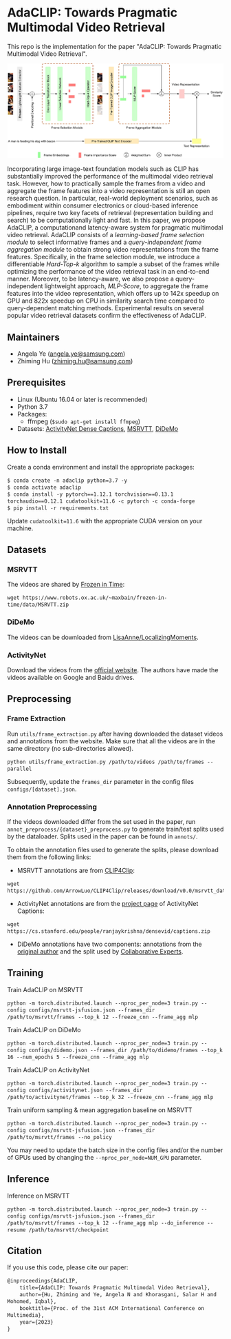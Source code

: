# AdaCLIP: Towards Pragmatic Multimodal Video Retrieval

This repo is the implementation for the paper "AdaCLIP: Towards Pragmatic Multimodal Video Retrieval".

![arch](images/adaclip_design.jpg)

Incorporating large image-text foundation models such as CLIP has
substantially improved the performance of the multimodal video
retrieval task. However, how to practically sample the frames from
a video and aggregate the frame features into a video representation
is still an open research question. In particular, real-world
deployment scenarios, such as embodiment within consumer electronics
or cloud-based inference pipelines, require two key facets of
retrieval (representation building and search) to be computationally
light and fast. In this paper, we propose AdaCLIP, a computationand
latency-aware system for pragmatic multimodal video retrieval.
AdaCLIP consists of a *learning-based frame selection module* to select
informative frames and a *query-independent frame aggregation
module* to obtain strong video representations from the frame features.
Specifically, in the frame selection module, we introduce a
differentiable *Hard-Top-k* algorithm to sample a subset of the frames
while optimizing the performance of the video retrieval task in an
end-to-end manner. Moreover, to be latency-aware, we also propose
a query-independent lightweight approach, *MLP-Score*, to aggregate
the frame features into the video representation, which offers
up to 142x speedup on GPU and 822x speedup on CPU in similarity
search time compared to query-dependent matching methods.
Experimental results on several popular video retrieval datasets
confirm the effectiveness of AdaCLIP.

## Maintainers
- Angela Ye (angela.ye@samsung.com)
- Zhiming Hu (zhiming.hu@samsung.com)

## Prerequisites

- Linux (Ubuntu 16.04 or later is recommended)
- Python 3.7
- Packages:
    - ffmpeg (`$sudo apt-get install ffmpeg`)
- Datasets: [ActivityNet Dense Captions](https://cs.stanford.edu/people/ranjaykrishna/densevid/), [MSRVTT](http://ms-multimedia-challenge.com/2017/dataset), [DiDeMo](https://github.com/LisaAnne/LocalizingMoments)

## How to Install

Create a conda environment and install the appropriate packages:
```
$ conda create -n adaclip python=3.7 -y
$ conda activate adaclip
$ conda install -y pytorch==1.12.1 torchvision==0.13.1 torchaudio==0.12.1 cudatoolkit=11.6 -c pytorch -c conda-forge
$ pip install -r requirements.txt
```

Update `cudatoolkit=11.6` with the appropriate CUDA version on your machine.

## Datasets

### MSRVTT

The videos are shared by [Frozen in Time](https://github.com/m-bain/frozen-in-time#-finetuning-benchmarks-msr-vtt):
```
wget https://www.robots.ox.ac.uk/~maxbain/frozen-in-time/data/MSRVTT.zip
```

### DiDeMo

The videos can be downloaded from [LisaAnne/LocalizingMoments](https://github.com/LisaAnne/LocalizingMoments).

### ActivityNet

Download the videos from the [official website](http://activity-net.org/download.html). The authors have made the videos available on Google and Baidu drives.


## Preprocessing

### Frame Extraction

Run `utils/frame_extraction.py` after having downloaded the dataset videos and annotations from the website. Make sure that all the videos are in the same directory (no sub-directories allowed).

```
python utils/frame_extraction.py /path/to/videos /path/to/frames --parallel
```

Subsequently, update the `frames_dir` parameter in the config files `configs/[dataset].json`.

### Annotation Preprocessing

If the videos downloaded differ from the set used in the paper, run `annot_preprocess/{dataset}_preprocess.py` to generate train/test splits used by the dataloader. Splits used in the paper can be found in `annots/`.

To obtain the annotation files used to generate the splits, please download them from the following links:
- MSRVTT annotations are from [CLIP4Clip](https://github.com/ArrowLuo/CLIP4Clip): 
```
wget https://github.com/ArrowLuo/CLIP4Clip/releases/download/v0.0/msrvtt_data.zip
```
- ActivityNet annotations are from the [project page](https://cs.stanford.edu/people/ranjaykrishna/densevid/) of ActivityNet Captions:
```
wget https://cs.stanford.edu/people/ranjaykrishna/densevid/captions.zip
```
- DiDeMo annotations have two components: annotations from the [original author](https://github.com/LisaAnne/LocalizingMoments/tree/master/data) and the split used by [Collaborative Experts](https://github.com/albanie/collaborative-experts/tree/master/misc/datasets/didemo).

## Training

Train AdaCLIP on MSRVTT
```shell
python -m torch.distributed.launch --nproc_per_node=3 train.py --config configs/msrvtt-jsfusion.json --frames_dir /path/to/msrvtt/frames --top_k 12 --freeze_cnn --frame_agg mlp
```

Train AdaCLIP on DiDeMo
```shell
python -m torch.distributed.launch --nproc_per_node=3 train.py --config configs/didemo.json --frames_dir /path/to/didemo/frames --top_k 16 --num_epochs 5 --freeze_cnn --frame_agg mlp
```

Train AdaCLIP on ActivityNet
```shell
python -m torch.distributed.launch --nproc_per_node=3 train.py --config configs/activitynet.json --frames_dir /path/to/activitynet/frames --top_k 32 --freeze_cnn --frame_agg mlp
```

Train uniform sampling & mean aggregation baseline on MSRVTT
```shell
python -m torch.distributed.launch --nproc_per_node=3 train.py --config configs/msrvtt-jsfusion.json --frames_dir /path/to/msrvtt/frames --no_policy
```

You may need to update the batch size in the config files and/or the number of GPUs used by changing the `--nproc_per_node=NUM_GPU` parameter.

## Inference

Inference on MSRVTT
```shell
python -m torch.distributed.launch --nproc_per_node=3 train.py --config configs/msrvtt-jsfusion.json --frames_dir /path/to/msrvtt/frames --top_k 12 --frame_agg mlp --do_inference --resume /path/to/msrvtt/checkpoint
```

## Citation
If you use this code, please cite our paper:
```
@inproceedings{AdaCLIP,
    title={AdaCLIP: Towards Pragmatic Multimodal Video Retrieval},
    author={Hu, Zhiming and Ye, Angela N and Khorasgani, Salar H and Mohomed, Iqbal},
    booktitle={Proc. of the 31st ACM International Conference on Multimedia},
    year={2023}
}
```
